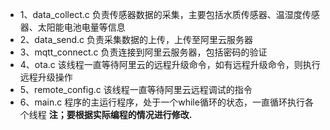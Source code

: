 - 1、data_collect.c  负责传感器数据的采集，主要包括水质传感器、温湿度传感器、太阳能电池电量等信息
- 2、data_send.c     负责采集数据的上传，上传至阿里云服务器
- 3、mqtt_connect.c  负责连接到阿里云服务器，包括密码的验证
- 4、ota.c           该线程一直等待阿里云的远程升级命令，如有远程升级命令，则执行远程升级操作
- 5、remote_config.c 该线程一直等待阿里云远程调试的指令
- 6、main.c          程序的主运行程序，处于一个while循环的状态，一直循环执行各个线程
**注；要根据实际编程的情况进行修改.**
